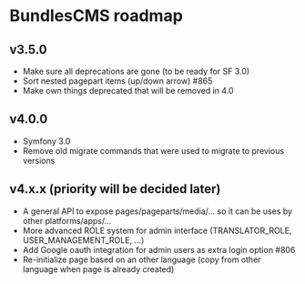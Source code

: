 # BundlesCMS roadmap

## v3.5.0
* Make sure all deprecations are gone (to be ready for SF 3.0)
* Sort nested pagepart items (up/down arrow) #865
* Make own things deprecated that will be removed in 4.0

## v4.0.0
* Symfony 3.0
* Remove old migrate commands that were used to migrate to previous versions

## v4.x.x (priority will be decided later)
* A general API to expose pages/pageparts/media/... so it can be uses by other platforms/apps/...
* More advanced ROLE system for admin interface (TRANSLATOR_ROLE, USER_MANAGEMENT_ROLE, ...)
* Add Google oauth integration for admin users as extra login option #806
* Re-initialize page based on an other language (copy from other language when page is already created)
